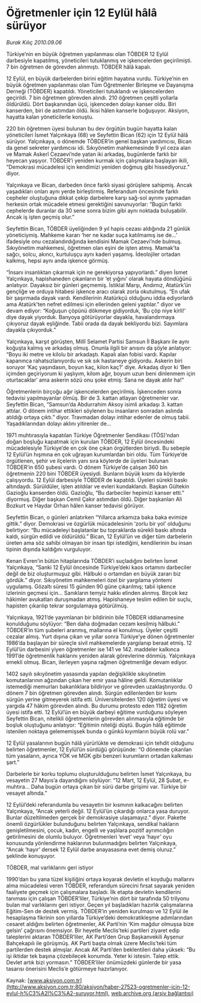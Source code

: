 # Öğretmenler için 12 Eylül hâlâ sürüyor

*Burak Kılıç 2010.09.06*

<font class="agenda2NewsSpot">
 Türkiye’nin en büyük öğretmen yapılanması olan TÖBDER 12 Eylül darbesiyle kapatılmış, yöneticileri tutuklanmış ve işkencelerden geçirilmişti. 7 bin öğretmen de görevden alınmıştı. TÖBDER hâlâ kapalı.
</font>
<font class="newsDetail">
 <p>
 </p>
 <p class="MsoNormal">
  12 Eylül, en büyük darbelerden birini eğitim hayatına vurdu. Türkiye’nin en büyük öğretmen yapılanması olan Tüm Öğretmenler Birleşme ve Dayanışma Derneği (TÖBDER) kapatıldı. Yöneticileri tutuklandı ve işkencelerden geçirildi. 7 bin öğretmen görevden alındı. 210 öğretmen çeşitli yollarla öldürüldü. Dört başkanından üçü, işkenceden dolayı kanser oldu. Biri kanserden, biri de astımdan öldü. İkisi hâlen kanserle boğuşuyor. Aksiyon, hayatta kalan yöneticilerle konuştu.
 </p>
 <p class="MsoNormal">
  220 bin öğretmen üyesi bulunan bu dev örgütün bugün hayatta kalan yöneticileri İsmet Yalçınkaya (68) ve Seyfettin Bican (62) için 12 Eylül hâlâ sürüyor. Yalçınkaya, o dönemde TÖBDER’in genel başkan yardımcısı, Bican da genel sekreter yardımcısı idi. Sıkıyönetim mahkemesinde 9 yıl ceza alan ve Mamak Askerî Cezaevi’nde yatan iki arkadaş, bugünlerde farklı bir heyecan yaşıyor. TÖBDER’i yeniden kurmak için çalışmalara başlayan ikili, “Demokrasi mücadelesi için kendimizi yeniden doğmuş gibi hissediyoruz.” diyor.
 </p>
 <p class="MsoNormal">
  Yalçınkaya ve Bican, darbeden önce farklı siyasi görüşlere sahipmiş. Ancak yaşadıkları onları aynı yerde birleştirmiş. Referandum öncesinde farklı cepheler oluştuğuna dikkat çekip darbelere karşı sağ-sol ayrımı yapmadan herkesin ortak mücadele etmesi gerektiğini savunuyorlar: “Bugün farklı cephelerde duranlar da 30 sene sonra bizim gibi aynı noktada buluşabilir. Ancak iş işten geçmiş olur.”
 </p>
 <p class="MsoNormal">
  Seyfettin Bican, TÖBDER üyeliğinden 9 yıl hapis cezası aldığında 21 günlük yöneticiymiş. Mahkeme kararı ‘her ne kadar suça katılmamış ise de…’ ifadesiyle onu cezalandırdığında kendisini Mamak Cezaevi’nde bulmuş. Sıkıyönetim mahkemesi, öğretmen olan eşini de işten atmış. Mamak’ta sağcı, solcu, akıncı, kurtuluşçu aynı kaderi yaşamış. İdeolojiler ortadan kalkmış, hepsi aynı anda işkence görmüş.
 </p>
 <p class="MsoNormal">
  “İnsanı insanlıktan çıkarmak için ne gerekiyorsa yapıyorlardı.” diyen İsmet Yalçınkaya, hapishaneden çıkanların bir ‘et yığını’ olarak hayata döndüğünü anlatıyor. Dayaksız bir günleri geçmemiş. İstiklal Marşı, Andımız, Atatürk’ün gençliğe ve orduya hitabesi işkence aracı olarak zorla okutulmuş. “En ufak bir şaşırmada dayak vardı. Kendilerinin Atatürkçü olduğunu iddia ediyorlardı ama Atatürk’ten nefret edilmesi için ellerinden geleni yaptılar.” diyor ve devam ediyor: “Koğuşun çöpünü dökmeye gidiyorduk, ‘Bu çöp niye kirli!’ diye dayak yiyorduk. Banyoya götürüyorlar dayakla, havalandırmaya çıkıyoruz dayak eşliğinde. Tabii orada da dayak bekliyordu bizi. Sayımlara dayakla çıkıyorduk.”
 </p>
 <p class="MsoNormal">
  Yalçınkaya, karşıt görüşten, Millî Selamet Partisi Samsun İl Başkanı ile aynı koğuşta kalmış ve arkadaş olmuş. Onunla ilgili bir anısını da şöyle anlatıyor: “Boyu iki metre ve kilolu bir arkadaştı. Kapalı alan fobisi vardı. Kapılar kapanınca rahatsızlanıyordu ve sık sık hastaneye gidiyordu. Askerin biri soruyor ‘Kaç yaşındasın, boyun kaç, kilon kaç?’ diye. Arkadaş diyor ki ‘Ben içimden geçiriyorum ki yaşlıyım, kilom ağır, boyum uzun beni dinlenmem için oturtacaklar’ ama askerin sözü onu şoke etmiş: Sana ne dayak atılır ha!”
 </p>
 <p class="MsoNormal">
  Öğretmenlerin birçoğu ağır işkencelerden geçirilmiş. İşkenceden sonra tedavisi yapılmayanlar ölmüş. Bir de 3. kattan atlayan öğretmenler var. Seyfettin Bican, “Samsun’da Abdurrahim Aksoy isimli arkadaşı 3. kattan attılar. O dönem intihar ettikleri söylenen bu insanların sonradan aslında atıldığı ortaya çıktı.” diyor. Travmadan dolayı intihar edenler de olmuş tabii. Yaşadıklarından dolayı aklını yitirenler de…
 </p>
 <p class="MsoNormal">
  1971 muhtırasıyla kapatılan Türkiye Öğretmenler Sendikası (TÖS)’ndan doğan boşluğu kapatmak için kurulan TÖBDER, 12 Eylül öncesindeki mücadelesiyle Türkiye’de en çok öne çıkan örgütlerden biriydi. Bu sebeple 12 Eylül’ün hışmına en çok uğrayan kurumlardan biri oldu. Tüm Türkiye’de örgütlenen, şehir ve ilçelerin yanı sıra köylerde de üyeleri bulunan TÖBDER’in 650 şubesi vardı. O dönem Türkiye’de çalışan 360 bin öğretmenin 220 bini TÖBDER üyesiydi. Bunların büyük kısmı da köylerde çalışıyordu. 12 Eylül darbesiyle TÖBDER de kapatıldı. Üyeleri sürekli baskı altındaydı. Sürüldüler, işten atıldılar ve evleri kundaklandı. Başkan Gültekin Gazioğlu kanserden öldü. Gazioğlu, “Bu darbeciler hepimizi kanser etti.” diyormuş. Diğer başkan Cemil Çakır astımdan öldü. Diğer başkanları Ali Bozkurt ve Haydar Orhan hâlen kanser tedavisi görüyor.
 </p>
 <p class="MsoNormal">
  Seyfettin Bican, o günleri anlatırken “Yıllarca arkamıza baka baka evimize gittik.” diyor. Demokrasi ve özgürlük mücadelesinin ‘zorlu bir yol’ olduğunu belirtiyor: “Bu mücadeleyi başlatanlar bu topraklarda sürekli baskı altında kaldı, sürgün edildi ve öldürüldü.” Bican, 12 Eylül’ün ve diğer tüm darbelerin üreten ama söz sahibi olmayan bir insan tipi istediğini, kendilerinin bu insan tipinin dışında kaldığını vurguluyor.
 </p>
 <p class="MsoNormal">
  Kenan Evren’in bütün hitaplarında TÖBDER’i suçladığını belirten İsmet Yalçınkaya, “Sanki 12 Eylül öncesinde Türkiye’deki kaos ortamını darbeciler değil de biz oluşturmuşuz gibi. Hâlbuki o ortamdan en büyük zararı biz gördük.” diyor. Sıkıyönetim mahkemeleri özel bir yargılama yöntemi uygulamış. Gözaltı süresi 15 günden 90 güne çıkarılmış; tabii işkence izlerinin geçmesi için… Sanıkların temyiz hakkı elinden alınmış. Birçok kez hâkimler avukatları duruşmadan atmış. Hapishaneye teslim edilen bir suçlu, hapisten çıkarılıp tekrar sorgulamaya götürülmüş.
 </p>
 <p class="MsoNormal">
  Yalçınkaya, 1921’de yayımlanan bir bildirinin bile TÖBDER iddianamesine konulduğunu söylüyor: “Ben daha doğmadan cezam kesilmiş hâlbuki.” TÖBDER’in tüm şubeleri aranmış, mallarına el konulmuş. Üyeler çeşitli cezalar almış. Yurt dışına çıkan ve yıllar sonra Türkiye’ye dönen öğretmenler 1986’da başlayan bir süreçle sivil mahkemelerde yargılanıp beraat etmiş. 12 Eylül’ün darbesini yiyen öğretmenler ise 141 ve 142. maddeler kalkınca 1991’de öğretmenlik haklarını yeniden alarak görevlerine dönmüş. Yalçınkaya emekli olmuş. Bican, ilerleyen yaşına rağmen öğretmenliğe devam ediyor.
 </p>
 <p class="MsoNormal">
  1402 sayılı sıkıyönetim yasasında yapılan değişiklikle sıkıyönetim komutanlarının ağzından çıkan her emir yasa hâline geldi. Komutanlıklar istemediği memurları bakanlıklara bildiriyor ve görevden uzaklaştırıyordu. O dönem 7 bin öğretmen görevden alındı. Sürgün edilenlerden bir kısmı sürgün yerine gitmeyerek istifa etti. Üniversitelerden 120 öğretim üyesi ve yargıda 47 hâkim görevden alındı. Bu durumu protesto eden 1182 öğretim üyesi istifa etti. 12 Eylül’ün en büyük darbeyi eğitime vurduğunu söyleyen Seyfettin Bican, nitelikli öğretmenlerin görevden alınmasıyla eğitimde bir boşluk oluştuğunu anlatıyor: “Eğitimin niteliği düştü. Bugün hâlâ eğitimde istenilen noktaya gelememişsek bunda o günkü kıyımların büyük rolü var.”
 </p>
 <p class="MsoNormal">
  12 Eylül yasalarının bugün hâlâ yürürlükte ve demokrasi için tehdit olduğunu belirten öğretmenler, 12 Eylül’ün sürdüğü görüşünde: “O dönemde çıkarılan tüm yasaların, ayrıca YÖK ve MGK gibi benzeri kurumların ortadan kalkması şart.”
 </p>
 <p class="MsoNormal">
  Darbelerle bir korku toplumu oluşturulduğunu belirten İsmet Yalçınkaya, bu vesayetin 27 Mayıs’a dayandığını söylüyor: “12 Mart, 12 Eylül, 28 Şubat, e-muhtıra… Daha bugün ortaya çıkan bir sürü darbe girişimi var. Türkiye bir vesayet altında.”
 </p>
 <p class="MsoNormal">
  12 Eylül’deki referandumla bu vesayetin bir kısmının kalkacağını belirten Yalçınkaya, “Ancak yeterli değil. 12 Eylül’ün çıkardığı onlarca yasa duruyor. Bunlar düzeltilmeden gerçek bir demokrasiye ulaşamayız.” diyor. Pakette önemli özgürlükler bulunduğunu belirten Yalçınkaya, sendikal hakların genişletilmesini, çocuk, kadın, engelli ve yaşlılara pozitif ayrımcılığın getirilmesini de olumlu buluyor. Öğretmenleri ‘evet’ veya ‘hayır’ oyu konusunda yönlendirme haklarının bulunmadığını belirten Yalçınkaya, “Ancak ‘hayır’ dersek 12 Eylül darbe anayasasına evet demiş oluruz.” şeklinde konuşuyor.
 </p>
 <p class="MsoNormal">
 </p>
 <p class="MsoNormal">
  TÖBDER, mal varlıklarını geri istiyor
 </p>
 <p class="MsoNormal">
 </p>
 <p class="MsoNormal">
  1990’dan bu yana tüzel kişiliğini ortaya koyarak devletin el koyduğu mallarını alma mücadelesi veren TÖBDER, referandum sürecini fırsat sayarak yeniden faaliyete geçmek için çalışmalara başladı. İlk etapta devletin kendilerini tanıması için çalışan TÖBDER’liler, Türkiye’nin dört bir tarafında 50 trilyonu bulan mal varlıklarını geri istiyor. Geçen yıl başladıkları hazırlık çalışmalarına Eğitim-Sen de destek vermiş. TÖBDER’in yeniden kurulması ve 12 Eylül ile hesaplaşma fikrinin son yıllarda Türkiye’deki demokratikleşme adımlarından cesaret aldığını belirten öğretmenler, AK Parti’nin ‘Kim mağdur olmuşsa bize gelsin’ çağrısını önemsiyor. Bir heyetle Meclis’teki partileri ziyaret edip taleplerini aktaran TÖBDER’liler, AK Parti’den Grup Başkanvekili Ayşenur Bahçekapılı ile görüşmüş. AK Parti başta olmak üzere Meclis’teki tüm partilerden destek almışlar. Ancak AK Parti’den beklentileri daha yüksek: “Bu işi iktidar tek başına çözebilecek konumda. Yeter ki istesin. Talep ettik. Devlet artık bizi yormasın.” TÖBDER’liler önümüzdeki günlerde bir yasa tasarısı önerisini Meclis’e götürmeye hazırlanıyor.
 </p>
 <p>
 </p>
</font>

Kaynak: [www.aksiyon.com.tr](http://www.aksiyon.com.tr:80/aksiyon/haber-27523-ogretmenler-icin-12-eylul-h%C3%A2l%C3%A2-suruyor.html), [web.archive.org (arşiv bağlantısı)](http://web.archive.org/web/20101126133920/http://www.aksiyon.com.tr:80/aksiyon/haber-27523-ogretmenler-icin-12-eylul-h%C3%A2l%C3%A2-suruyor.html)
